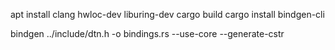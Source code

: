 apt install clang hwloc-dev liburing-dev
cargo build
cargo install bindgen-cli

bindgen ../include/dtn.h -o bindings.rs --use-core  --generate-cstr


